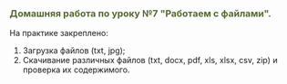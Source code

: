 <h3 style="color:#556B2F;">Домашняя работа по уроку №7 "Работаем с файлами".</h3>

На практике закреплено:
1. Загрузка файлов (txt, jpg);
2. Скачивание различных файлов (txt, docx, pdf, xls, xlsx, csv, zip) и проверка их содержимого.